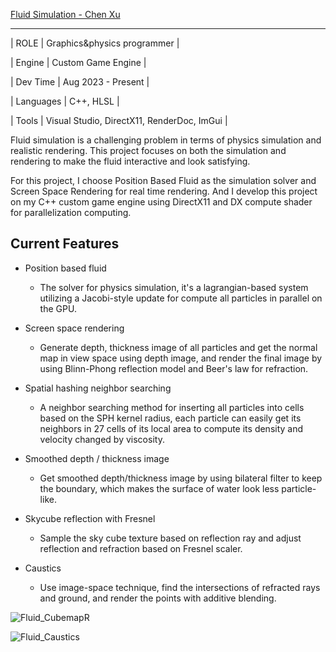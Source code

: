 [Fluid Simulation - Chen Xu](https://www.chenoa.games/personal-project/fluid-simulation)

---

| ROLE      | Graphics&physics programmer                |

| Engine    | Custom Game Engine                         |

| Dev Time  | Aug 2023 - Present                         |

| Languages | C++, HLSL                                  |

| Tools     | Visual Studio, DirectX11, RenderDoc, ImGui |

Fluid simulation is a challenging problem in terms of physics simulation and realistic rendering. This project focuses on both the simulation and rendering to make the fluid interactive and look satisfying.

For this project, I choose Position Based Fluid as the simulation solver and Screen Space Rendering for real time rendering. And I develop this project on my C++ custom game engine using DirectX11 and DX compute shader for parallelization computing.



## Current Features

- Position based fluid
  - The solver for physics simulation, it's a lagrangian-based system utilizing a Jacobi-style update for compute all particles in parallel on the GPU.

- Screen space rendering
  - Generate depth, thickness image of all particles and get the normal map in view space using depth image, and render the final image by using Blinn-Phong reflection model and Beer's law for refraction.

- Spatial hashing neighbor searching
  - A neighbor searching method for inserting all particles into cells based on the SPH kernel radius, each particle can easily get its neighbors in 27 cells of its local area to compute its density and velocity changed by viscosity.

- Smoothed depth / thickness image
  - Get smoothed depth/thickness image by using bilateral filter to keep the boundary, which makes the surface of water look less particle-like.

- Skycube reflection with Fresnel
  - Sample the sky cube texture based on reflection ray and adjust reflection and refraction based on Fresnel scaler.
 
- Caustics
  - Use image-space technique, find the intersections of refracted rays and ground, and render the points with additive blending.

![Fluid_CubemapR](https://github.com/chenx0731/Fluid-Simulation/blob/main/Run/Captures/Fluid_CubemapR.gif?raw=true)

![Fluid_Caustics](https://github.com/chenx0731/Fluid-Simulation/blob/main/Run/Captures/Fluid_Demo_Caustics.gif?raw=true)
